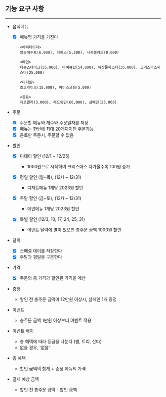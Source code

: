 ## 기능 요구 사항

------
* 음식메뉴
    * [x] 메뉴명 가격을 가진다

      ```
      <애피타이저>
      양송이수프(6,000), 타파스(5,500), 시저샐러드(8,000)
      
      <메인>
      티본스테이크(55,000), 바비큐립(54,000), 해산물파스타(35,000), 크리스마스파스타(25,000)
      
      <디저트>
      초코케이크(15,000), 아이스크림(5,000)
      
      <음료>
      제로콜라(3,000), 레드와인(60,000), 샴페인(25,000)
      ```

* 주문
    * [x] 주문할 메뉴와 개수와 주문일자를 저장
    * [x] 메뉴는 한번에 최대 20개까지만 주문가능
    * [x] 음료만 주문시, 주문할 수 없음

* 할인
    * [x] 디데이 할인 (12/1 ~ 12/25)
        * 1000원으로 시작하여 크리스마스 다가올수록 100원 증가

    * [x] 평일 할인 (일~목), (12/1 ~ 12/31)
        * 디저트메뉴 1개당 2023원 할인

    * [x] 주말 할인 (금~토), (12/1 ~ 12/31)
        * 메인메뉴 1개당 2023원 할인

    * [x] 특별 할인 (12/3, 10, 17, 24, 25, 31)
        * 이벤트 달력에 별이 있으면 총주문 금액 1000원 할인

* 달력
    * [x] 스페셜 데이를 저장한다
    * [x] 주말과 평일을 구분한다
  
* 가격
  * [x] 주문의 총 가격과 할인된 가격을 계산

* 증정
    * 할인 전 총주문 금액이 12만원 이상시, 샴페인 1개 증정

* 이벤트
    * 총주문 금액 1만원 이상부터 이벤트 적용


* 이벤트 배지
    * 총 혜택에 따라 등급을 나눈다 (별, 트리, 산타)
    * 없을 경우, '없음'


* 총 혜택
    * 할인 금액의 합계 + 증정 메뉴의 가격


* 결제 예상 금액
    * 할인 전 총주문 금액 - 할인 금액